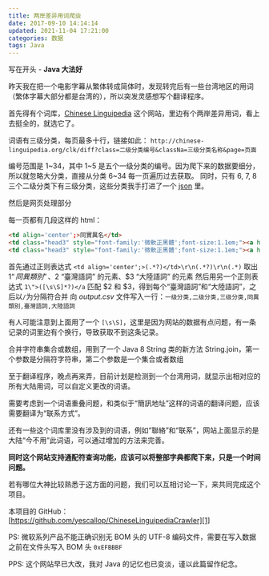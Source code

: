 ```yaml
---
title: 两岸差异用词爬虫
date: 2017-09-10 14:14:14
updated: 2021-11-04 17:21:00
categories: 数据
tags: Java
---
```


写在开头 - **Java 大法好**

昨天我在把一个电影字幕从繁体转成简体时，发现转完后有一些台湾地区的用词（繁体字幕大部分都是台湾的），所以突发灵感想写个翻译程序。

首先得有个词库，[Chinese Linguipedia][2] 这个网站，里边有个两岸差异用词，看上去挺全的，就选它了。

<!-- more -->

词语有三级分类，每页最多十行，链接如此：
`http://chinese-linguipedia.org/clk/diff?class=二级分类编号&classNa=三级分类名称&page=页面`

编号范围是 1\~34，其中 1\~5 是五个一级分类的编号。因为爬下来的数据要细分，所以就忽略大分类，直接从分类 6~34 每一页遍历过去获取。
同时，只有 6, 7, 8 三个二级分类下有三级分类，这些分类我手打进了一个 [json][3] 里。

然后是网页处理部分

每一页都有几段这样的 html：

```html
<td align='center';>同實異名</td>
<td class="head3" style="font-family:'微軟正黑體';font-size:1.1em;"><a href=""><a href="http://chinese-linguipedia.org/clk/search/刀具/0/0?srchType=1">刀具</a></a></td>
<td class="head3" style="font-family:'微軟正黑體';font-size:1.1em;"><a href=""><a href="http://chinese-linguipedia.org/clk/search/刀具/0/0?srchType=1">刀具</a>/<a href="http://chinese-linguipedia.org/clk/search/刃具/0/0?srchType=1">刃具</a></a></td>
```

首先通过正则表达式 `<td align='center';>(.*?)</td>\r\n(.*?)\r\n(.*)`
取出 $1 “同異類別”、$2 “臺灣語詞” 的元素、$3 “大陸語詞” 的元素
然后用另一个正则表达式 `1\">([\s\S]*?)</a` 匹配 $2 和 $3，得到每个“臺灣語詞”和“大陸語詞”，之后以`/`为分隔符合并
向 *output.csv* 文件写入一行：`一级分类,二级分类,三级分类,同異類別,臺灣語詞,大陸語詞`

有人可能注意到上面用了一个 `[\s\S]`，这里是因为网站的数据有点问题，有一条记录的词里边有个换行，导致获取不到这条记录。

合并字符串集合或数组，用到了一个 Java 8 String 类的新方法 String.join，第一个参数是分隔符字符串，第二个参数是一个集合或者数组

至于翻译程序，晚点再来弄，目前计划是检测到一个台湾用词，就显示出相对应的所有大陆用词，可以自定义更改的词语。

需要考虑到一个词语重叠问题，和类似于“簡訊地址”这样的词语的翻译问题，应该需要翻译为“联系方式”。

还有一些这个词库里没有涉及到的词语，例如“聯絡”和“联系”，网站上面显示的是大陆“今不用”此词语，可以通过增加的方法来完善。

**同时这个网站支持通配符查询功能，应该可以将整部字典都爬下来，只是一个时间问题。**

若有哪位大神比较熟悉于这方面的问题，我们可以互相讨论一下，来共同完成这个项目。

本项目的 GitHub：
[https://github.com/yescallop/ChineseLinguipediaCrawler][1]

PS: 微软系列产品不能正确识别无 BOM 头的 UTF-8 编码文件，需要在写入数据之前在文件头写入 BOM 头 `0xEFBBBF`

PPS: 这个网站早已大改，我对 Java 的记忆也已变淡，谨以此篇留作纪念。

[1]: https://github.com/yescallop/ChineseLinguipediaCrawler
[2]: http://chinese-linguipedia.org/clk/diff
[3]: https://github.com/yescallop/ChineseLinguipediaCrawler/blob/master/src/structure.json
